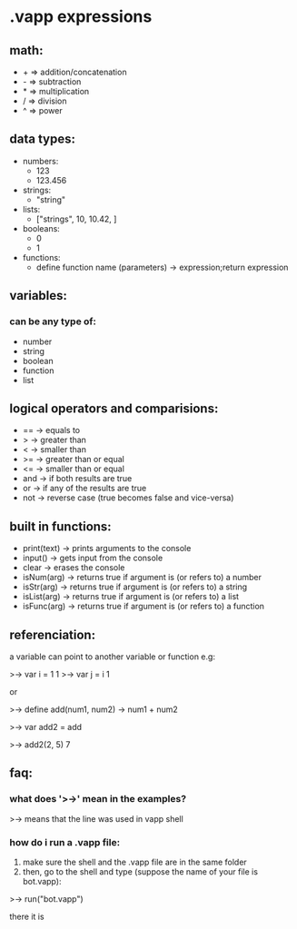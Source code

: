 # .vapp expressions

## math:

* \+ => addition/concatenation
* \- => subtraction
* \* => multiplication
* \/ => division
* \^ => power

## data types:

* numbers:
  * 123
  * 123.456
* strings:
  * "string"
* lists:
  * ["strings", 10, 10.42, <function>]
* booleans:
  * 0
  * 1
* functions:
  * define function name (parameters) -> expression;return expression


## variables:

### can be any type of:
* number
* string
* boolean
* function
* list

## logical operators and comparisions:


* == -> equals to
* \> -> greater than
* \< -> smaller than
* \>= -> greater than or equal
* \<= -> smaller than or equal
* and -> if both results are true 
* or -> if any of the results are true
* not -> reverse case (true becomes false and vice-versa)

## built in functions:

* print(text) -> prints arguments to the console
* input() -> gets input from the console
* clear -> erases the console
* isNum(arg)  -> returns true if argument is (or refers to) a number
* isStr(arg)  -> returns true if argument is (or refers to) a string
* isList(arg) -> returns true if argument is (or refers to) a list
* isFunc(arg) -> returns true if argument is (or refers to) a function

## referenciation:
a variable can point to another variable or function
e.g:

\>-> var i = 1
1
\>-> var j = i
1

or 

\>-> define add(num1, num2) -> num1 + num2
<function add>

\>-> var add2 = add
<function add>

\>-> add2(2, 5)
7

## faq:

### what does '>->' mean in the examples?
\>-> means that the line was used in vapp shell

### how do i run a .vapp file:
1. make sure the shell and  the .vapp file are in the same folder
1. then, go to the shell and type (suppose the name of your file is bot.vapp):

\>-> run("bot.vapp")

there it is
